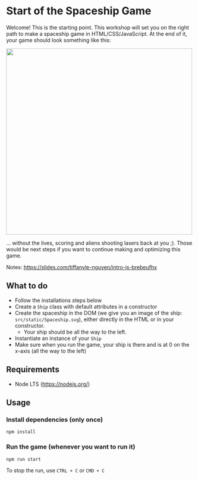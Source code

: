 # Start of the Spaceship Game
Welcome! This is the starting point. This workshop will set you on the right path to make a spaceship game in HTML/CSS/JavaScript. At the end of it,
your game should look something like this:

<img src="https://cdn.discordapp.com/attachments/375492865976958976/534481455892660244/image.png" width=500/>

... without the lives, scoring and aliens shooting lasers back at you ;). Those would be next steps if you want to continue making and optimizing this game.

Notes: https://slides.com/tiffanyle-nguyen/intro-js-brebeufhx

## What to do
- Follow the installations steps below
- Create a `Ship` class with default attributes in a constructor
- Create the spaceship in the DOM (we give you an image of the ship: `src/static/Spaceship.svg`), either directly in the HTML
or in your constructor. 
  - Your ship should be all the way to the left.
- Instantiate an instance of your `Ship`
- Make sure when you run the game, your ship is there and is at 0 on the x-axis (all the way to the left)

## Requirements
- Node LTS (https://nodejs.org/)

## Usage
### Install dependencies (only once)
```
npm install
```

### Run the game (whenever you want to run it)
```
npm run start
```
To stop the run, use `CTRL + C` or `CMD + C`
